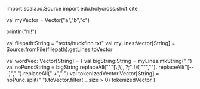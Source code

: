 import scala.io.Source
import edu.holycross.shot.cite

val myVector = Vector("a","b","c")

println("hi!")

val filepath:String = "texts/huckfinn.txt"
val myLines:Vector[String] = Source.fromFile(filepath).getLines.toVector

val wordVec: Vector[String] = {
  val bigString:String = myLines.mkString(" ")
  val noPunc:String = bigString.replaceAll("""[\\[\\],.?;":!)(]""","").
    replaceAll("[---]"," ").replaceAll(" +"," ")
  val tokenizedVector:Vector[String] = noPunc.split(" ").toVector.filter( _.size > 0)
  tokenizedVector
}

